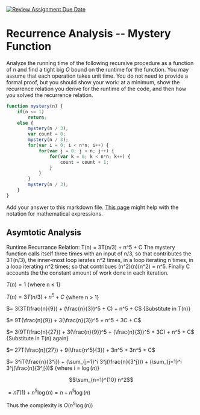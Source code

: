 [![Review Assignment Due Date](https://classroom.github.com/assets/deadline-readme-button-24ddc0f5d75046c5622901739e7c5dd533143b0c8e959d652212380cedb1ea36.svg)](https://classroom.github.com/a/OlW38W4k)
# Recurrence Analysis -- Mystery Function

Analyze the running time of the following recursive procedure as a function of
$n$ and find a tight big $O$ bound on the runtime for the function. You may
assume that each operation takes unit time. You do not need to provide a formal
proof, but you should show your work: at a minimum, show the recurrence relation
you derive for the runtime of the code, and then how you solved the recurrence
relation.

```javascript
function mystery(n) {
    if(n <= 1)
        return;
    else {
        mystery(n / 3);
        var count = 0;
        mystery(n / 3);
        for(var i = 0; i < n*n; i++) {
            for(var j = 0; j < n; j++) {
                for(var k = 0; k < n*n; k++) {
                    count = count + 1;
                }
            }
        }
        mystery(n / 3);
    }
}
```



Add your answer to this markdown file. [This
page](https://docs.github.com/en/get-started/writing-on-github/working-with-advanced-formatting/writing-mathematical-expressions)
might help with the notation for mathematical expressions.

## Asymtotic Analysis
Runtime Recurrance Relation: T(n) = 3T(n/3) + n^5 + C
The mystery function calls itself three times with an input of n/3, so that contributes the 3T(n/3), the inner-most loop ierates n^2 times, in a loop iterating n times, in a loop iterating n^2 times; so that contribues (n^2)(n)(n^2) = n^5. Finally C accounts the the constant amount of work done in each iteration.

$T(n) = 1$    {where n $\le$ 1}

$T(n) = 3T(n/3) + n^5 + C$    {where n > 1}


$= 3(3T(\frac{n}{9}) + (\frac{n}{3})^5 + C) + n^5 + C$    {Substitute in T(n)}

$= 9T(\frac{n}{9}) + 3(\frac{n}{3})^5 + n^5 + 3C + C$

$= 3(9T(\frac{n}{27}) + 3(\frac{n}{9})^5 + (\frac{n}{3})^5 + 3C) + n^5 + C$    {Substitute in T(n) again}

$= 27T(\frac{n}{27}) + 9(\frac{n^5}{3}) + 3n^5 + 3n^5 + C$

$= 3^iT(\frac{n}{3^i}) + (\sum_{j=1}^i 3^j(\frac{n}{3^j})) + (\sum_{j=1}^i 3^j(\frac{n}{3^j}))$    {where i = $\log(n)$}

$$\sum_{n=1}^{10} n^2$$

$= nT(1) + n^5\log(n) = n + n^5\log(n)$

Thus the complexity is $O(n^5\log(n))$